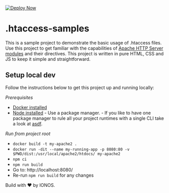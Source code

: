 [![Deploy Now](https://github.com/ionos-deploy-now/.htaccess-samples/actions/workflows/deploy-now.yaml/badge.svg)](https://github.com/ionos-deploy-now/.htaccess-samples/actions/workflows/deploy-now.yaml)

# .htaccess-samples

This is a sample project to demonstrate the basic usage of .htaccess files. Use this project to get familiar with the capabilities of [Apache HTTP Server modules](https://httpd.apache.org/docs/current/en/mod/) and their directives.
This project is written in pure HTML, CSS and JS to keep it simple and straightforward. 

## Setup local dev

Follow the instructions below to get this project up and running locally:

*Prerequisites*

- [Docker installed](https://docs.docker.com/engine/install/)
- [Node installed](https://nodejs.org/en/download/) - Use a package manager. - If you like to have one package manager to rule all your project runtimes with a single CLI take a look at [asdf](https://asdf-vm.com/).

*Run from project root*

- ```docker build -t my-apache2 .```
- ```docker run -dit --name my-running-app -p 8080:80 -v $PWD/dist:/usr/local/apache2/htdocs/ my-apache2```
- ```npm ci```
- ```npm run build```
- Go to: http://localhost:8080/
- Re-run ```npm run build``` for any changes

Build with :hearts: by IONOS.